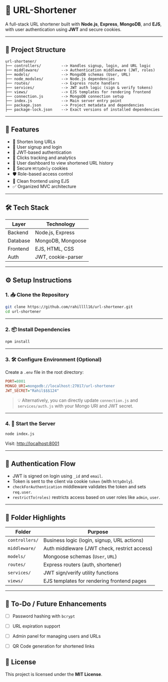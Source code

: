 # 🔗 URL-Shortener

A full-stack URL shortener built with **Node.js**, **Express**, **MongoDB**, and **EJS**, with user authentication using **JWT** and secure cookies.

---

## 📁 Project Structure

```
url-shortener/
├── controllers/         --> Handles signup, login, and URL logic
├── middleware/          --> Authentication middleware (JWT, roles)
├── models/              --> MongoDB schemas (User, URL)
├── node_modules/        --> Node.js dependencies
├── routes/              --> Express route handlers
├── services/            --> JWT auth logic (sign & verify tokens)
├── views/               --> EJS templates for rendering frontend
├── connection.js        --> MongoDB connection setup
├── index.js             --> Main server entry point
├── package.json         --> Project metadata and dependencies
├── package-lock.json    --> Exact versions of installed dependencies
```

---

## 🚀 Features

- 🔗 Shorten long URLs
- 👥 User signup and login
- 🔐 JWT-based authentication
- 📄 Clicks tracking and analytics
- 👥 User dashboard to view shortened URL history
- 🍪 Secure `HttpOnly` cookies
- 🛡️ Role-based access control
- 📄 Clean frontend using EJS
- ✅ Organized MVC architecture

---

## 🛠️ Tech Stack

| Layer        | Technology        |
|--------------|-------------------|
| Backend      | Node.js, Express  |
| Database     | MongoDB, Mongoose |
| Frontend     | EJS, HTML, CSS    |
| Auth         | JWT, cookie-parser |

---

## ⚙️ Setup Instructions

### 1. 📥 Clone the Repository

```bash
git clone https://github.com/rahillll16/url-shortener.git
cd url-shortener
```

---

### 2. 📦 Install Dependencies

```bash
npm install
```

---

### 3. 🛠️ Configure Environment (Optional)

Create a `.env` file in the root directory:

```ini
PORT=8001
MONGO_URI=mongodb://localhost:27017/url-shortener
JWT_SECRET="Rahil$$$124"
```

> 💡 Alternatively, you can directly update `connection.js` and `services/auth.js` with your Mongo URI and JWT secret.

---

### 4. 🚀 Start the Server

```bash
node index.js
```

Visit: [http://localhost:8001](http://localhost:8001)

---

## 🔐 Authentication Flow

- JWT is signed on login using `_id` and `email`.
- Token is sent to the client via cookie `token` (with `httpOnly`).
- `checkForAuthentication` middleware validates the token and sets `req.user`.
- `restrictTo(roles)` restricts access based on user roles like `admin`, `user`.

---

## 📁 Folder Highlights

| Folder        | Purpose                                      |
|---------------|----------------------------------------------|
| `controllers/` | Business logic (login, signup, URL actions) |
| `middleware/`  | Auth middleware (JWT check, restrict access)|
| `models/`      | Mongoose schemas (`User`, `URL`)            |
| `routes/`      | Express routers (auth, shortener)           |
| `services/`    | JWT sign/verify utility functions           |
| `views/`       | EJS templates for rendering frontend pages  |

---

## 🔧 To-Do / Future Enhancements

- [ ] Password hashing with `bcrypt`
- [ ] URL expiration support
- [ ] Admin panel for managing users and URLs
- [ ] QR Code generation for shortened links


## 📄 License

This project is licensed under the **MIT License**.
